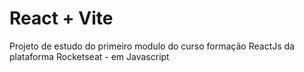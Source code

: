 # React + Vite

Projeto de estudo do primeiro modulo do curso formação ReactJs da plataforma Rocketseat - em Javascript
